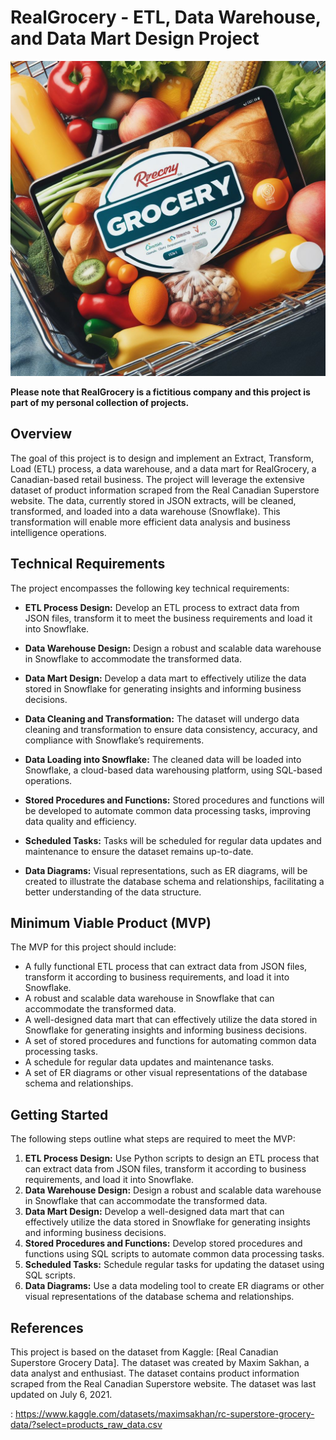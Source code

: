 
# RealGrocery - ETL, Data Warehouse, and Data Mart Design Project

![alt text](/assets/RealGroceryCompany.jpg)

**Please note that RealGrocery is a fictitious company and this project is part of my personal collection of projects.**

## Overview

The goal of this project is to design and implement an Extract, Transform, Load (ETL) process, a data warehouse, and a data mart for RealGrocery, a Canadian-based retail business. The project will leverage the extensive dataset of product information scraped from the Real Canadian Superstore website. The data, currently stored in JSON extracts, will be cleaned, transformed, and loaded into a data warehouse (Snowflake). This transformation will enable more efficient data analysis and business intelligence operations.

## Technical Requirements

The project encompasses the following key technical requirements:

-   **ETL Process Design:**  Develop an ETL process to extract data from JSON files, transform it to meet the business requirements and load it into Snowflake.
    
-   **Data Warehouse Design:**  Design a robust and scalable data warehouse in Snowflake to accommodate the transformed data.
    
-   **Data Mart Design:**  Develop a data mart to effectively utilize the data stored in Snowflake for generating insights and informing business decisions.
    
-   **Data Cleaning and Transformation:**  The dataset will undergo data cleaning and transformation to ensure data consistency, accuracy, and compliance with Snowflake’s requirements.
    
-   **Data Loading into Snowflake:**  The cleaned data will be loaded into Snowflake, a cloud-based data warehousing platform, using SQL-based operations.
    
-   **Stored Procedures and Functions:**  Stored procedures and functions will be developed to automate common data processing tasks, improving data quality and efficiency.
    
-   **Scheduled Tasks:**  Tasks will be scheduled for regular data updates and maintenance to ensure the dataset remains up-to-date.
    
-   **Data Diagrams:**  Visual representations, such as ER diagrams, will be created to illustrate the database schema and relationships, facilitating a better understanding of the data structure.
    

## Minimum Viable Product (MVP)

The MVP for this project should include:

-   A fully functional ETL process that can extract data from JSON files, transform it according to business requirements, and load it into Snowflake.
-   A robust and scalable data warehouse in Snowflake that can accommodate the transformed data.
-   A well-designed data mart that can effectively utilize the data stored in Snowflake for generating insights and informing business decisions.
-   A set of stored procedures and functions for automating common data processing tasks.
-   A schedule for regular data updates and maintenance tasks.
-   A set of ER diagrams or other visual representations of the database schema and relationships.

## Getting Started

The following steps outline what steps are required to meet the MVP:

1.  **ETL Process Design:**  Use Python scripts to design an ETL process that can extract data from JSON files, transform it according to business requirements, and load it into Snowflake.
2.  **Data Warehouse Design:**  Design a robust and scalable data warehouse in Snowflake that can accommodate the transformed data.
3.  **Data Mart Design:**  Develop a well-designed data mart that can effectively utilize the data stored in Snowflake for generating insights and informing business decisions.
4.  **Stored Procedures and Functions:**  Develop stored procedures and functions using SQL scripts to automate common data processing tasks.
5.  **Scheduled Tasks:**  Schedule regular tasks for updating the dataset using SQL scripts.
6.  **Data Diagrams:**  Use a data modeling tool to create ER diagrams or other visual representations of the database schema and relationships.

## References

This project is based on the dataset from Kaggle: [Real Canadian Superstore Grocery Data]. The dataset was created by Maxim Sakhan, a data analyst and enthusiast. The dataset contains product information scraped from the Real Canadian Superstore website. The dataset was last updated on July 6, 2021.

: https://www.kaggle.com/datasets/maximsakhan/rc-superstore-grocery-data/?select=products_raw_data.csv

